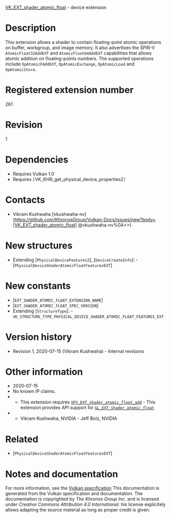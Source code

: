 [VK_EXT_shader_atomic_float](https://www.khronos.org/registry/vulkan/specs/1.3-extensions/man/html/VK_EXT_shader_atomic_float.html) - device extension

# Description
This extension allows a shader to contain floating-point atomic operations
on buffer, workgroup, and image memory.
It also advertises the SPIR-V `AtomicFloat32AddEXT` and
`AtomicFloat64AddEXT` capabilities that allows atomic addition on
floating-points numbers.
The supported operations include `OpAtomicFAddEXT`,
`OpAtomicExchange`, `OpAtomicLoad` and `OpAtomicStore`.

# Registered extension number
261

# Revision
1

# Dependencies
- Requires Vulkan 1.0
- Requires `[`VK_KHR_get_physical_device_properties2`]`

# Contacts
- Vikram Kushwaha [vkushwaha-nv](https://github.com/KhronosGroup/Vulkan-Docs/issues/new?body=[VK_EXT_shader_atomic_float] @vkushwaha-nv%0A<<Here describe the issue or question you have about the VK_EXT_shader_atomic_float extension>>)

# New structures
- Extending [`PhysicalDeviceFeatures2`], [`DeviceCreateInfo`]:  - [`PhysicalDeviceShaderAtomicFloatFeaturesEXT`]

# New constants
- [`EXT_SHADER_ATOMIC_FLOAT_EXTENSION_NAME`]
- [`EXT_SHADER_ATOMIC_FLOAT_SPEC_VERSION`]
- Extending [`StructureType`]:  - `VK_STRUCTURE_TYPE_PHYSICAL_DEVICE_SHADER_ATOMIC_FLOAT_FEATURES_EXT`

# Version history
- Revision 1, 2020-07-15 (Vikram Kushwaha)  - Internal revisions

# Other information
* 2020-07-15
* No known IP claims.
*   - This extension requires [`SPV_EXT_shader_atomic_float_add`](https://htmlpreview.github.io/?https://github.com/KhronosGroup/SPIRV-Registry/blob/master/extensions/EXT/SPV_EXT_shader_atomic_float_add.html)  - This extension provides API support for [`GL_EXT_shader_atomic_float`](https://github.com/KhronosGroup/GLSL/blob/master/extensions/ext/GLSL_EXT_shader_atomic_float.txt) 
*   - Vikram Kushwaha, NVIDIA  - Jeff Bolz, NVIDIA

# Related
- [`PhysicalDeviceShaderAtomicFloatFeaturesEXT`]

# Notes and documentation
For more information, see the [Vulkan specification](https://www.khronos.org/registry/vulkan/specs/1.3-extensions/html/vkspec.html)
This documentation is generated from the Vulkan specification and documentation.
The documentation is copyrighted by *The Khronos Group Inc.* and is licensed under *Creative Commons Attribution 4.0 International*.
his license explicitely allows adapting the source material as long as proper credit is given.
        